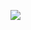 ![](https://komarev.com/ghpvc/?username=gaveezy&color=green&label=SNEAKY+COUNTER&style=flat-square)
